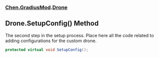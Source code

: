 ### [Chen.GradiusMod](./neHTXX+yFsk1RpXqjkv9zg.md 'Chen.GradiusMod').[Drone](./DlPPzHPOMCEzzg385hQIPQ.md 'Chen.GradiusMod.Drone')
## Drone.SetupConfig() Method
The second step in the setup process. Place here all the code related to adding configurations for the custom drone.  
```csharp
protected virtual void SetupConfig();
```
